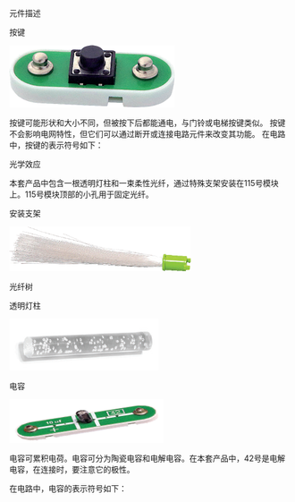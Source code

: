 元件描述

按键

![](029p1.png)

按键可能形状和大小不同，但被按下后都能通电，与门铃或电梯按键类似。
按键不会影响电网特性，但它们可以通过断开或连接电路元件来改变其功能。
在电路中，按键的表示符号如下：

光学效应

本套产品中包含一根透明灯柱和一束柔性光纤，通过特殊支架安装在115号模块上。115号模块顶部的小孔用于固定光纤。

安装支架

![](029p2.png)

光纤树

透明灯柱

![](029p3.png)

电容

![](029p4.png)

电容可累积电荷。电容可分为陶瓷电容和电解电容。在本套产品中，42号是电解电容，在连接时，要注意它的极性。

在电路中，电容的表示符号如下：